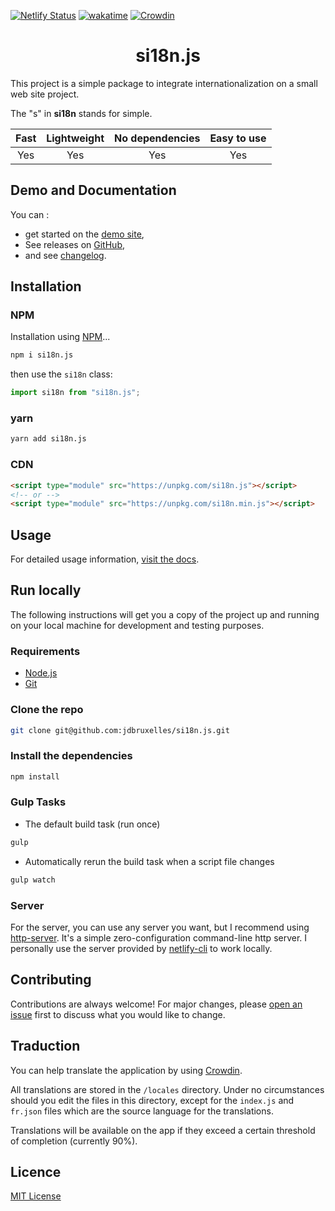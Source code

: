 [![Netlify Status](https://api.netlify.com/api/v1/badges/8265ca9c-3d2f-434a-94b8-0b5f3ff7af45/deploy-status)](https://app.netlify.com/sites/si18n/deploys)
[![wakatime](https://wakatime.com/badge/user/c7cc65f4-4921-4723-a014-551e8110a116/project/7b08fe76-98cb-44e3-bcab-294aad0fda0a.svg)](https://wakatime.com/badge/user/c7cc65f4-4921-4723-a014-551e8110a116/project/7b08fe76-98cb-44e3-bcab-294aad0fda0a)
[![Crowdin](https://badges.crowdin.net/si18njs/localized.svg)](https://crowdin.com/project/si18njs)

<div align="center">
  <h1>si18n.js</h1>
</div>

This project is a simple package to integrate internationalization on a small
web site project.

The "s" in **si18n** stands for simple.

| Fast | Lightweight | No dependencies | Easy to use |
|:----:|:-----------:|:---------------:|:-----------:|
| Yes  | Yes         | Yes             | Yes         |

## Demo and Documentation

You can :
- get started on the [demo site](https://si18n.js.bruxelles.dev/),
- See releases on [GitHub](https://github.com/jdbruxelles/si18n.js/releases),
- and see [changelog](CHANGELOG.md).

## Installation

### NPM

Installation using [NPM](https://www.npmjs.com/package/si18n.js)...
```bash
npm i si18n.js
```

then use the `si18n` class:
```js
import si18n from "si18n.js";
```

### yarn

```bash
yarn add si18n.js
```

### CDN

```html
<script type="module" src="https://unpkg.com/si18n.js"></script>
<!-- or -->
<script type="module" src="https://unpkg.com/si18n.min.js"></script>
```

## Usage

For detailed usage information,
[visit the docs](https://si18n.js.bruxelles.dev).

## Run locally

The following instructions will get you a copy of the project up and running
on your local machine for development and testing purposes.

### Requirements

- [Node.js](https://nodejs.org/en/download/)
- [Git](https://git-scm.com/downloads)

### Clone the repo

```bash
git clone git@github.com:jdbruxelles/si18n.js.git
```

### Install the dependencies

```bash
npm install
```

### Gulp Tasks

- The default build task (run once)
```bash
gulp
```

- Automatically rerun the build task when a script file changes
```bash
gulp watch
```

### Server

For the server, you can use any server you want, but I recommend using
[http-server](https://www.npmjs.com/package/http-server). It's a simple
zero-configuration command-line http server. I personally use the server
provided by [netlify-cli](https://www.npmjs.com/package/netlify-cli) to work
locally.

## Contributing

Contributions are always welcome! For major changes, please
[open an issue](https://github.com/jdbruxelles/si18n/issues/new) first to
discuss what you would like to change.

## Traduction

You can help translate the application by using [Crowdin](https://crwd.in/si18njs).

All translations are stored in the `/locales` directory. Under no circumstances
should you edit the files in this directory, except for the `index.js` and
`fr.json` files which are the source language for the translations.

Translations will be available on the app if they exceed a certain threshold
of completion (currently 90%).

## Licence

[MIT License](LICENSE)
